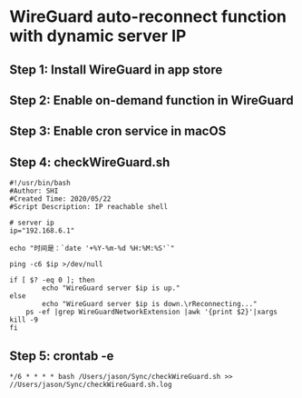 # WireGuard auto-reconnect function with dynamic server IP

## Step 1: Install WireGuard in app store
## Step 2: Enable on-demand function in WireGuard
## Step 3: Enable cron service in macOS
## Step 4: checkWireGuard.sh
```
#!/usr/bin/bash
#Author: SHI
#Created Time: 2020/05/22
#Script Description: IP reachable shell

# server ip
ip="192.168.6.1"

echo "时间是：`date '+%Y-%m-%d %H:%M:%S'`"

ping -c6 $ip >/dev/null

if [ $? -eq 0 ]; then
        echo "WireGuard server $ip is up."
else
        echo "WireGuard server $ip is down.\rReconnecting..."
	ps -ef |grep WireGuardNetworkExtension |awk '{print $2}'|xargs kill -9
fi
```

## Step 5: crontab -e

```
*/6 * * * * bash /Users/jason/Sync/checkWireGuard.sh >> //Users/jason/Sync/checkWireGuard.sh.log
```
